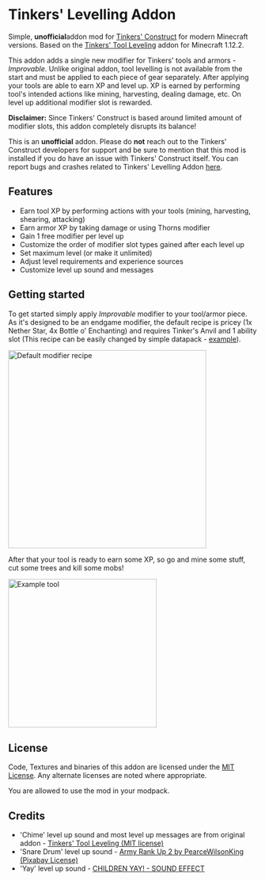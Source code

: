# Tinkers' Levelling Addon

Simple, **unofficial**addon mod for [Tinkers' Construct](https://www.curseforge.com/minecraft/mc-mods/tinkers-construct) for modern Minecraft versions. Based on the [Tinkers' Tool Leveling](https://www.curseforge.com/minecraft/mc-mods/tinkers-tool-leveling) addon for Minecraft 1.12.2.

This addon adds a single new modifier for Tinkers' tools and armors - _Improvable_. Unlike original addon, tool levelling is not available from the start and must be applied to each piece of gear separately. After applying your tools are able to earn XP and level up. XP is earned by performing tool's intended actions like mining, harvesting, dealing damage, etc. On level up additional modifier slot is rewarded.

**Disclaimer:** Since Tinkers' Construct is based around limited amount of modifier slots, this addon completely disrupts its balance!

This is an **unofficial** addon. Please do **not** reach out to the Tinkers' Construct developers for support and be sure to mention that this mod is installed if you do have an issue with Tinkers' Construct itself. You can report bugs and crashes related to Tinkers' Levelling Addon [here](https://github.com/Pyre540/tinkers-levelling-addon/issues).

## Features

- Earn tool XP by performing actions with your tools (mining, harvesting, shearing, attacking)
- Earn armor XP by taking damage or using Thorns modifier
- Gain 1 free modifier per level up
- Customize the order of modifier slot types gained after each level up
- Set maximum level (or make it unlimited)
- Adjust level requirements and experience sources
- Customize level up sound and messages

## Getting started

To get started simply apply _Improvable_ modifier to your tool/armor piece. As it's designed to be an endgame modifier, the default recipe is pricey (1x Nether Star, 4x Bottle o' Enchanting) and requires Tinker's Anvil and 1 ability slot (This recipe can be easily changed by simple datapack - [example](https://github.com/Pyre540/tinkers-levelling-addon/tree/master/examples/datapacks/override_improvable_recipe_1.18.2)).

<img src="https://raw.githubusercontent.com/Pyre540/tinkers-levelling-addon/master/examples/image/default-modifier-recipe.png" alt="Default modifier recipe" width="400px"/>

After that your tool is ready to earn some XP, so go and mine some stuff, cut some trees and kill some mobs!

<img src="https://raw.githubusercontent.com/Pyre540/tinkers-levelling-addon/master/examples/image/example-tool.png" alt="Example tool" height="300px"/>

## License

Code, Textures and binaries of this addon are licensed under the [MIT License](https://tldrlegal.com/license/mit-license). Any alternate licenses are noted where appropriate.

You are allowed to use the mod in your modpack.

## Credits

- 'Chime' level up sound and most level up messages are from original addon - [Tinkers' Tool Leveling (MIT license)](https://github.com/SlimeKnights/TinkersToolLeveling)
- 'Snare Drum' level up sound - [Army Rank Up 2 by PearceWilsonKing](https://pixabay.com/sound-effects/army-rank-up-2-84543/) [(Pixabay License)](https://pixabay.com/service/terms/#license)
- 'Yay' level up sound - [CHILDREN YAY! - SOUND EFFECT](https://www.soundboard.com/sb/sound/1041462)